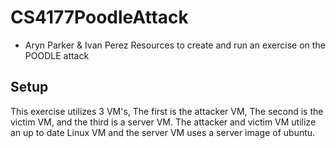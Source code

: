 # CS4177PoodleAttack
- Aryn Parker & Ivan Perez
Resources to create and run an exercise on the POODLE attack 

## Setup
This exercise utilizes 3 VM's, The first is the attacker VM, The second is the victim VM, and the third is a server VM. The attacker and victim VM utilize an up to date Linux VM and the server VM uses a server image of ubuntu.
